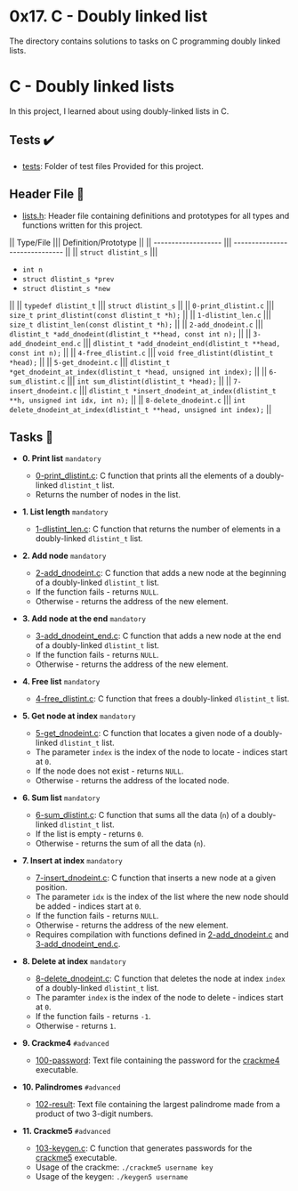 # 0x17. C - Doubly linked list
The directory contains solutions to tasks on C programming doubly linked lists.

# C - Doubly linked lists

In this project, I learned about using doubly-linked lists in C.

## Tests :heavy_check_mark:

* [tests](./tests): Folder of test files Provided for this project.

## Header File :file_folder:

* [lists.h](./lists.h): Header file containing definitions and prototypes for all types
and functions written for this project.

|| Type/File          ||| Definition/Prototype           ||
|| ------------------- ||| ------------------------------ ||
|| `struct dlistint_s`   ||| <ul><li>`int n`</li><li>`struct dlistint_s *prev`</li><li>`struct dlistint_s *new`</li></ul> ||
|| `typedef dlistint_t`  ||| `struct dlistint_s`                                                                          ||
|| `0-print_dlistint.c`  ||| `size_t print_dlistint(const dlistint_t *h);`                                                ||
|| `1-dlistint_len.c`    ||| `size_t dlistint_len(const dlistint_t *h);`                                                  ||
|| `2-add_dnodeint.c`  ||| `dlistint_t *add_dnodeint(dlistint_t **head, const int n);`                                     ||
|| `3-add_dnodeint_end.c` ||| `dlistint_t *add_dnodeint_end(dlistint_t **head, const int n);`                              ||
|| `4-free_dlistint.c`   ||| `void free_dlistint(dlistint_t *head);`                                                      ||
|| `5-get_dnodeint.c`    ||| `dlistint_t *get_dnodeint_at_index(dlistint_t *head, unsigned int index);`                   ||
|| `6-sum_dlistint.c`    ||| `int sum_dlistint(dlistint_t *head);`                                                        ||
|| `7-insert_dnodeint.c` ||| `dlistint_t *insert_dnodeint_at_index(dlistint_t **h, unsigned int idx, int n);`             ||
|| `8-delete_dnodeint.c` ||| `int delete_dnodeint_at_index(dlistint_t **head, unsigned int index);`                       ||

## Tasks :page_with_curl:

* **0. Print list**			`mandatory`
  * [0-print_dlistint.c](./0-print_dlinstint.c): C function that prints all the elements
  of a doubly-linked `dlistint_t` list.
  * Returns the number of nodes in the list.

* **1. List length**		`mandatory`
  * [1-dlistint_len.c](./1-dlistint_len.c): C function that returns the number of elements in
  a doubly-linked `dlistint_t` list.

* **2. Add node**			`mandatory`
  * [2-add_dnodeint.c](./2-add_dnodeint.c): C function that adds a new node at the
  beginning of a doubly-linked `dlistint_t` list.
  * If the function fails - returns `NULL`.
  * Otherwise - returns the address of the new element.

* **3. Add node at the end**	`mandatory`
  * [3-add_dnodeint_end.c](./3-add_dnodeint_end.c): C function that adds a new
  node at the end of a doubly-linked `dlistint_t` list.
  * If the function fails - returns `NULL`.
  * Otherwise - returns the address of the new element.

* **4. Free list**		`mandatory`
  * [4-free_dlistint.c](./4-free_dlistint.c): C function that frees a
  doubly-linked `dlistint_t` list.

* **5. Get node at index**	`mandatory`
  * [5-get_dnodeint.c](./5-get_dnodeint.c): C function that locates a given node of a
  doubly-linked `dlistint_t` list.
  * The parameter `index` is the index of the node to locate - indices start at `0`.
  * If the node does not exist - returns `NULL`.
  * Otherwise - returns the address of the located node.

* **6. Sum list**		`mandatory`
  * [6-sum_dlistint.c](./6-sum_dlistint.c): C function that sums all the data (`n`)
  of a doubly-linked `dlistint_t` list.
  * If the list is empty - returns `0`.
  * Otherwise - returns the sum of all the data (`n`).

* **7. Insert at index**	`mandatory`
  * [7-insert_dnodeint.c](./7-insert_dnodeint.c): C function that inserts a new node at a
  given position.
  * The parameter `idx` is the index of the list where the new node should
  be added - indices start at `0`.
  * If the function fails - returns `NULL`.
  * Otherwise - returns the address of the new element.
  * Requires compilation with functions defined in [2-add_dnodeint.c](./2-add_dnodeint.c)
  and [3-add_dnodeint_end.c](./3-add_dnodeint_end.c).

* **8. Delete at index**	`mandatory`
  * [8-delete_dnodeint.c](./8-delete_dnodeint.c): C function that deletes the node at
  index `index` of a doubly-linked `dlistint_t` list.
  * The paramter `index` is the index of the node to delete - indices start at `0`.
  * If the function fails - returns `-1`.
  * Otherwise - returns `1`.

* **9. Crackme4**			`#advanced`
  * [100-password](./100-password): Text file containing the password for the
  [crackme4](https://github.com/holbertonschool/0x16.c) executable.

* **10. Palindromes**		`#advanced`
  * [102-result](./102-result): Text file containing the largest palindrome made from a
  product of two 3-digit numbers.

* **11. Crackme5**			`#advanced`
  * [103-keygen.c](./103-keygen.c): C function that generates passwords for the
  [crackme5](https://github.com/holbertonschool/0x16.c) executable.
  * Usage of the crackme: `./crackme5 username key`
  * Usage of the keygen: `./keygen5 username`
